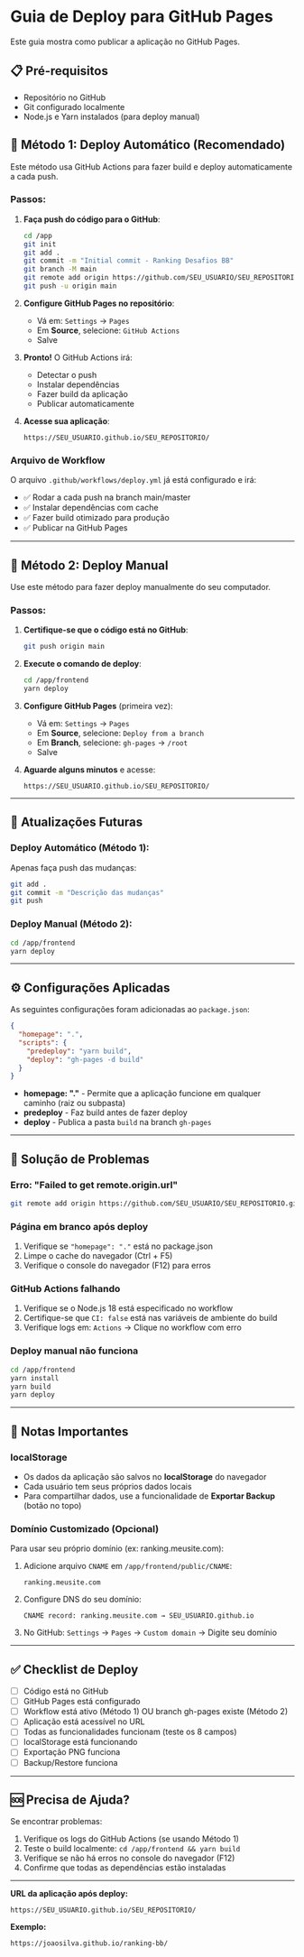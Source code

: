 # Guia de Deploy para GitHub Pages

Este guia mostra como publicar a aplicação no GitHub Pages.

## 📋 Pré-requisitos

- Repositório no GitHub
- Git configurado localmente
- Node.js e Yarn instalados (para deploy manual)

## 🚀 Método 1: Deploy Automático (Recomendado)

Este método usa GitHub Actions para fazer build e deploy automaticamente a cada push.

### Passos:

1. **Faça push do código para o GitHub**:
   ```bash
   cd /app
   git init
   git add .
   git commit -m "Initial commit - Ranking Desafios BB"
   git branch -M main
   git remote add origin https://github.com/SEU_USUARIO/SEU_REPOSITORIO.git
   git push -u origin main
   ```

2. **Configure GitHub Pages no repositório**:
   - Vá em: `Settings` → `Pages`
   - Em **Source**, selecione: `GitHub Actions`
   - Salve

3. **Pronto!** O GitHub Actions irá:
   - Detectar o push
   - Instalar dependências
   - Fazer build da aplicação
   - Publicar automaticamente

4. **Acesse sua aplicação**:
   ```
   https://SEU_USUARIO.github.io/SEU_REPOSITORIO/
   ```

### Arquivo de Workflow

O arquivo `.github/workflows/deploy.yml` já está configurado e irá:
- ✅ Rodar a cada push na branch main/master
- ✅ Instalar dependências com cache
- ✅ Fazer build otimizado para produção
- ✅ Publicar na GitHub Pages

---

## 🔧 Método 2: Deploy Manual

Use este método para fazer deploy manualmente do seu computador.

### Passos:

1. **Certifique-se que o código está no GitHub**:
   ```bash
   git push origin main
   ```

2. **Execute o comando de deploy**:
   ```bash
   cd /app/frontend
   yarn deploy
   ```

3. **Configure GitHub Pages** (primeira vez):
   - Vá em: `Settings` → `Pages`
   - Em **Source**, selecione: `Deploy from a branch`
   - Em **Branch**, selecione: `gh-pages` → `/root`
   - Salve

4. **Aguarde alguns minutos** e acesse:
   ```
   https://SEU_USUARIO.github.io/SEU_REPOSITORIO/
   ```

---

## 🔄 Atualizações Futuras

### Deploy Automático (Método 1):
Apenas faça push das mudanças:
```bash
git add .
git commit -m "Descrição das mudanças"
git push
```

### Deploy Manual (Método 2):
```bash
cd /app/frontend
yarn deploy
```

---

## ⚙️ Configurações Aplicadas

As seguintes configurações foram adicionadas ao `package.json`:

```json
{
  "homepage": ".",
  "scripts": {
    "predeploy": "yarn build",
    "deploy": "gh-pages -d build"
  }
}
```

- **homepage: "."** - Permite que a aplicação funcione em qualquer caminho (raiz ou subpasta)
- **predeploy** - Faz build antes de fazer deploy
- **deploy** - Publica a pasta `build` na branch `gh-pages`

---

## 🐛 Solução de Problemas

### Erro: "Failed to get remote.origin.url"
```bash
git remote add origin https://github.com/SEU_USUARIO/SEU_REPOSITORIO.git
```

### Página em branco após deploy
1. Verifique se `"homepage": "."` está no package.json
2. Limpe o cache do navegador (Ctrl + F5)
3. Verifique o console do navegador (F12) para erros

### GitHub Actions falhando
1. Verifique se o Node.js 18 está especificado no workflow
2. Certifique-se que `CI: false` está nas variáveis de ambiente do build
3. Verifique logs em: `Actions` → Clique no workflow com erro

### Deploy manual não funciona
```bash
cd /app/frontend
yarn install
yarn build
yarn deploy
```

---

## 📝 Notas Importantes

### localStorage
- Os dados da aplicação são salvos no **localStorage** do navegador
- Cada usuário tem seus próprios dados locais
- Para compartilhar dados, use a funcionalidade de **Exportar Backup** (botão no topo)

### Domínio Customizado (Opcional)
Para usar seu próprio domínio (ex: ranking.meusite.com):

1. Adicione arquivo `CNAME` em `/app/frontend/public/CNAME`:
   ```
   ranking.meusite.com
   ```

2. Configure DNS do seu domínio:
   ```
   CNAME record: ranking.meusite.com → SEU_USUARIO.github.io
   ```

3. No GitHub: `Settings` → `Pages` → `Custom domain` → Digite seu domínio

---

## ✅ Checklist de Deploy

- [ ] Código está no GitHub
- [ ] GitHub Pages está configurado
- [ ] Workflow está ativo (Método 1) OU branch gh-pages existe (Método 2)
- [ ] Aplicação está acessível no URL
- [ ] Todas as funcionalidades funcionam (teste os 8 campos)
- [ ] localStorage está funcionando
- [ ] Exportação PNG funciona
- [ ] Backup/Restore funciona

---

## 🆘 Precisa de Ajuda?

Se encontrar problemas:
1. Verifique os logs do GitHub Actions (se usando Método 1)
2. Teste o build localmente: `cd /app/frontend && yarn build`
3. Verifique se não há erros no console do navegador (F12)
4. Confirme que todas as dependências estão instaladas

---

**URL da aplicação após deploy:**
```
https://SEU_USUARIO.github.io/SEU_REPOSITORIO/
```

**Exemplo:**
```
https://joaosilva.github.io/ranking-bb/
```
